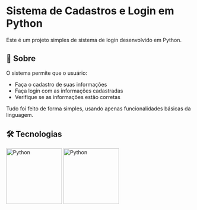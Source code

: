 # Sistema de Cadastros e Login em Python

Este é um projeto simples de sistema de login desenvolvido em Python.

## 📌 Sobre

O sistema permite que o usuário:

- Faça o cadastro de suas informações
- Faça login com as informações cadastradas
- Verifique se as informações estão corretas

Tudo foi feito de forma simples, usando apenas funcionalidades básicas da linguagem.

## 🛠 Tecnologias
<P> 

<img src=https://upload.wikimedia.org/wikipedia/commons/c/c3/Python-logo-notext.svg alt=Python width="150" />
<img src=https://colab.research.google.com/img/colab_favicon_256px.png alt=Python width="150" />

</P>

